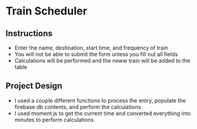 # Train Scheduler

## Instructions
 
 * Enter the name, destination, start time, and frequency of train
 * You will not be able to submit the form unless you fill out all fields
 * Calculations will be performed and the neww train will be added to the table



 ## Project Design

 * I used a couple different functions to process the entry, populate the firebase db contents, and perform the calculations
 * I used moment js to get the current time and converted everything into minutes to perform calculations